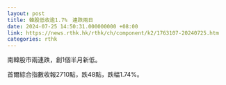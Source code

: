 ```yaml
---
layout: post
title: 韓股低收逾1.7%　連跌兩日
date: 2024-07-25 14:50:31.000000000 +08:00
link: https://news.rthk.hk/rthk/ch/component/k2/1763107-20240725.htm
categories: rthk
---
```


南韓股市兩連跌，創1個半月新低。

首爾綜合指數收報2710點，跌48點，跌幅1.74%。
